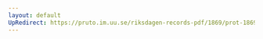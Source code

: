 ```yaml
---
layout: default
UpRedirect: https://pruto.im.uu.se/riksdagen-records-pdf/1869/prot-1869--ak--313.pdf
---
```

